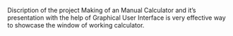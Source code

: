 Discription of the project
Making of an Manual Calculator and it’s presentation with the help of Graphical User Interface is very effective way to showcase the window of working calculator.

